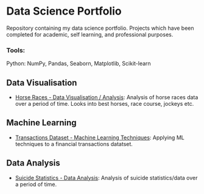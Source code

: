 # Data Science Portfolio
Repository containing my data science portfolio. Projects which have been completed for academic, self learning, and professional purposes.

### Tools:
Python: NumPy, Pandas, Seaborn, Matplotlib, Scikit-learn

## Data Visualisation
- [Horse Races - Data Visualisation / Analysis](https://github.com/polina-chestak/data_science_portfolio/blob/main/data-visualisation/Horse%20Races%20Data%20Visualisation.ipynb): Analysis of horse races data over a period of time. Looks into best horses, race course, jockeys etc.

## Machine Learning
- [Transactions Dataset - Machine Learning Techniques](https://github.com/polina-chestak/data_science_portfolio/blob/main/academic_work/Transactions%20Machine%20Learning%20CW.ipynb): Applying ML techniques to a financial transactions datatset. 

## Data Analysis
- [Suicide Statistics - Data Analysis](https://github.com/polina-chestak/data_science_portfolio/blob/main/academic_work/Analysis%20on%20Suicide%20Statistics%20Dataset.ipynb): Analysis of suicide statistics/data over a period of time. 
